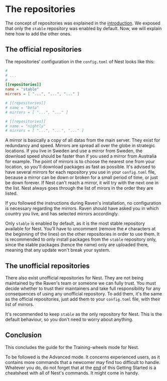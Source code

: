 # The repositories

[//]: # (TODO: add link to the part about repositories from the introduction)
The concept of repositories was explained in the [introduction](). We exposed that only the `stable` repository was enabled by default. Now, we will explain here how to add the other ones.

## The official repositories

The repositories' configuration in the `config.toml` of Nest looks like this:

```toml
#
# ...
#
[[repositories]]
name = "stable"
mirrors = [ "...", "...", "..." ]

# [[repositories]]
# name = "beta"
# mirrors = [ "...", "..." ]

# [[repositories]]
# name = "nightly"
# mirrors = [ "...", "...", "..." ]
```

A mirror is basically a copy of all datas from the main server. They exist for redundancy and speed. Mirrors are spread all over the globe in strategic locations. If you live in Sweden and use a mirror from Sweden, the download speed should be faster than if you used a mirror from Australia for example. The point of mirrors is to choose the nearest one from your location, so you'll download packages as fast as possible. It's advised to have several mirrors for each repository you use in your `config.toml` file, because a mirror can be down or broken for a small period of time, or just be down forever. If Nest can't reach a mirror, it will try with the next one in the list. Nest always goes through the list of mirors in the order they are listed.

If you followed the instructions during Raven's installation, no configuration is necessary regarding the mirrors. Raven should have asked you in which country you live, and has selected mirrors accordingly.

Only `stable` is enabled by default, as it is the most stable repository available for Nest. You'll have to uncomment (remove the `#` characters at the beginning of the lines) on the other repositories in order to use them. It is recommended to only install packages from the `stable` repository only, since the stable packages (hence the name) only are uploaded there, meaning that any update won't break your system.

## The unofficial repositories

There also exist unofficial repositories for Nest. They are not being maintained by the Raven's team or someone we can fully trust. You must decide whether to trust their maintainers and take full responsibility for any consequences of using any unofficial repository. To add them, it's the same as the official repositories, just add them to your `config.toml` file, with their list of mirrors.

It's recommended to keep `stable` as the only repository for Nest. This is the default behaviour, so you don't need to worry about anything.

## Conclusion

[//]: # (TODO: add link to the last chapter)
This concludes the guide for the Training-wheels mode for Nest.

To be followed is the Advanced mode. It concerns experienced users, as it contains more commands that a newcomer may find too difficult to handle. Whatever you do, do not forget that at the [end]() of this Getting Started is a cheatsheet with all of Nest's commands. It might come in handy.